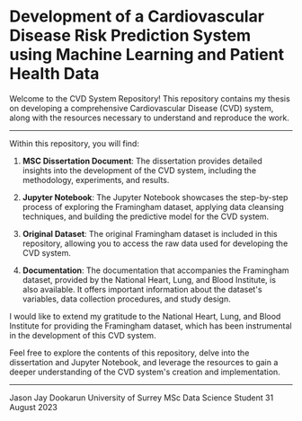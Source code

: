 # Development of a Cardiovascular Disease Risk Prediction System using Machine Learning and Patient Health Data


Welcome to the CVD System Repository! This repository contains my thesis on developing a comprehensive Cardiovascular Disease (CVD) system, along with the resources necessary to understand and reproduce the work.

---

Within this repository, you will find:

1. **MSC Dissertation Document**: The dissertation provides detailed insights into the development of the CVD system, including the methodology, experiments, and results.

2. **Jupyter Notebook**: The Jupyter Notebook showcases the step-by-step process of exploring the Framingham dataset, applying data cleansing techniques, and building the predictive model for the CVD system.

3. **Original Dataset**: The original Framingham dataset is included in this repository, allowing you to access the raw data used for developing the CVD system.

4. **Documentation**: The documentation that accompanies the Framingham dataset, provided by the National Heart, Lung, and Blood Institute, is also available. It offers important information about the dataset's variables, data collection procedures, and study design.

I would like to extend my gratitude to the National Heart, Lung, and Blood Institute for providing the Framingham dataset, which has been instrumental in the development of this CVD system.

Feel free to explore the contents of this repository, delve into the dissertation and Jupyter Notebook, and leverage the resources to gain a deeper understanding of the CVD system's creation and implementation.

--------------------------------------------
Jason Jay Dookarun
University of Surrey
MSc Data Science Student
31 August 2023